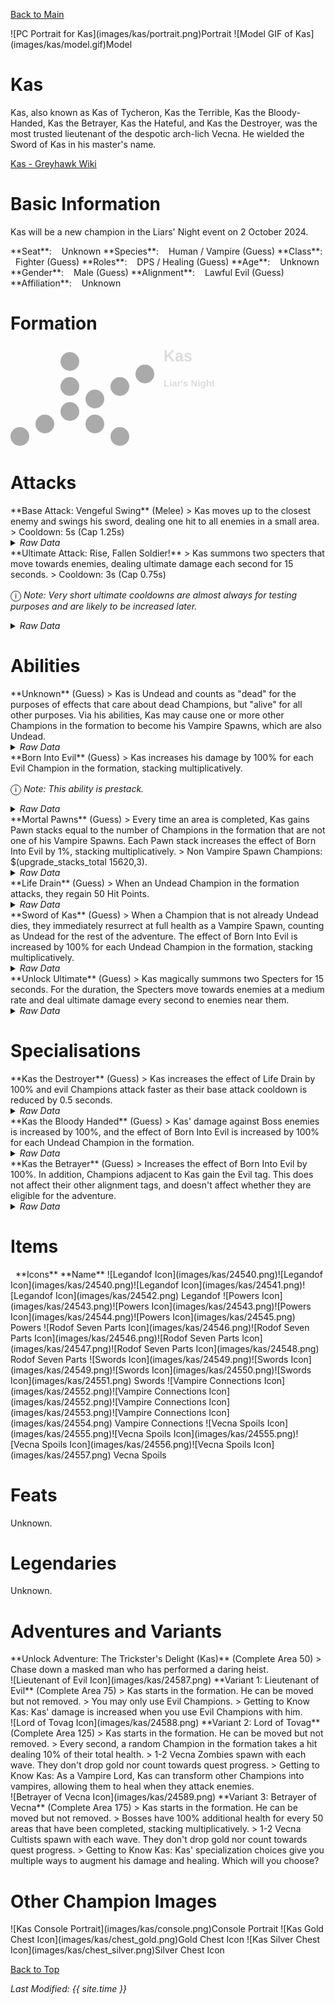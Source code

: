 [Back to Main](index.md)

<span class="championPortraitsRow">
    <span class="championPortraitsImage">
        ![PC Portrait for Kas](images/kas/portrait.png)Portrait
    </span>
    <span class="championPortraitsImage">
        ![Model GIF of Kas](images/kas/model.gif)Model
    </span>
</span>

# Kas

Kas, also known as Kas of Tycheron, Kas the Terrible, Kas the Bloody-Handed, Kas the Betrayer, Kas the Hateful, and Kas the Destroyer, was the most trusted lieutenant of the despotic arch-lich Vecna. He wielded the Sword of Kas in his master's name.

[Kas - Greyhawk Wiki](https://ghwiki.greyparticle.com/index.php/Kas)

# Basic Information

Kas will be a new champion in the Liars' Night event on 2 October 2024.

<span class="champStatsTableColumn">
    <span class="champStatsTableRow">
        <span class="champStatsTableInfoHeader">
            <span style="margin-right:4px;">**Seat**:</span>
        </span>
        <span class="champStatsTableInfoSmall">
            <span style="margin-left:8px;">Unknown</span>
        </span>
    </span>
    <span class="champStatsTableRow">
        <span class="champStatsTableInfoHeader">
            <span style="margin-right:4px;">**Species**:</span>
        </span>
        <span class="champStatsTableInfoSmall">
            <span style="margin-left:8px;">Human / Vampire (Guess)</span>
        </span>
    </span>
    <span class="champStatsTableRow">
        <span class="champStatsTableInfoHeader">
            <span style="margin-right:4px;">**Class**:</span>
        </span>
        <span class="champStatsTableInfoSmall">
            <span style="margin-left:8px;">Fighter (Guess)</span>
        </span>
    </span>
    <span class="champStatsTableRow">
        <span class="champStatsTableInfoHeader">
            <span style="margin-right:4px;">**Roles**:</span>
        </span>
        <span class="champStatsTableInfoSmall">
            <span style="margin-left:8px;">DPS / Healing (Guess)</span>
        </span>
    </span>
    <span class="champStatsTableRow">
        <span class="champStatsTableInfoHeader">
            <span style="margin-right:4px;">**Age**:</span>
        </span>
        <span class="champStatsTableInfoSmall">
            <span style="margin-left:8px;">Unknown</span>
        </span>
    </span>
    <span class="champStatsTableRow">
        <span class="champStatsTableInfoHeader">
            <span style="margin-right:4px;">**Gender**:</span>
        </span>
        <span class="champStatsTableInfoSmall">
            <span style="margin-left:8px;">Male (Guess)</span>
        </span>
    </span>
    <span class="champStatsTableRow">
        <span class="champStatsTableInfoHeader">
            <span style="margin-right:4px;">**Alignment**:</span>
        </span>
        <span class="champStatsTableInfoSmall">
            <span style="margin-left:8px;">Lawful Evil (Guess)</span>
        </span>
    </span>
    <span class="champStatsTableRow">
        <span class="champStatsTableInfoHeader">
            <span style="margin-right:4px;">**Affiliation**:</span>
        </span>
        <span class="champStatsTableInfoSmall">
            <span style="margin-left:8px;">Unknown</span>
        </span>
    </span>
</span>

# Formation

<span class="formationBorder">
    <svg xmlns="http://www.w3.org/2000/svg" id="Kas" fill="#aaa" data-formationName="Kas" data-campaignName="Liar's Night" width="331" height="160"><circle cx="215" cy="45" r="15"/><circle cx="175" cy="65" r="15"/><circle cx="175" cy="145" r="15"/><circle cx="135" cy="85" r="15"/><circle cx="135" cy="125" r="15"/><circle cx="95" cy="25" r="15"/><circle cx="95" cy="65" r="15"/><circle cx="95" cy="105" r="15"/><circle cx="55" cy="125" r="15"/><circle cx="15" cy="145" r="15"/><text x="245" y="25" fill="#dcdcdc" font-size="25" font-family="Arial" font-weight="bold">Kas</text><text x="245" y="65" fill="#dcdcdc" font-size="15" font-family="Arial" font-weight="bold">Liar's Night</text></svg>
</span>

# Attacks

<div markdown="1" class="abilityBorder"><div markdown="1" class="abilityBorderInner">
**Base Attack: Vengeful Swing** (Melee)
> Kas moves up to the closest enemy and swings his sword, dealing one hit to all enemies in a small area.  
> Cooldown: 5s (Cap 1.25s)
<details><summary><em>Raw Data</em></summary>
<p>
<pre>
{
    "id": 802,
    "name": "Vengeful Swing",
    "description": "Kas attacks the closest enemy and other nearby foes with a sweep of his sword.",
    "long_description": "Kas moves up to the closest enemy and swings his sword, dealing one hit to all enemies in a small area.",
    "graphic_id": 0,
    "target": "front",
    "num_targets": 1,
    "aoe_radius": 100,
    "damage_modifier": 1,
    "cooldown": 5,
    "animations": [
        {
            "type": "melee_attack",
            "damage_frame": 8,
            "target_offset_x": -40,
            "jump_sound": 30,
            "sound_frames": {
                "14": 154
            }
        }
    ],
    "tags": [
        "melee"
    ],
    "damage_types": [
        "melee"
    ]
}
</pre>
</p>
</details>
</div></div>

<div markdown="1" class="abilityBorder"><div markdown="1" class="abilityBorderInner">
**Ultimate Attack: Rise, Fallen Soldier!**
> Kas summons two specters that move towards enemies, dealing ultimate damage each second for 15 seconds.  
> Cooldown: 3s (Cap 0.75s)

<span style="font-size:1.2em;">ⓘ</span> *Note: Very short ultimate cooldowns are almost always for testing purposes and are likely to be increased later.*
<details><summary><em>Raw Data</em></summary>
<p>
<pre>
{
    "id": 803,
    "name": "Rise, Fallen Soldier!",
    "description": "Kas summons two specters that deal ultimate damage each second for 15 seconds.",
    "long_description": "Kas summons two specters that move towards enemies, dealing ultimate damage each second for 15 seconds.",
    "graphic_id": 24585,
    "target": "none",
    "num_targets": 1,
    "aoe_radius": 0,
    "damage_modifier": 0.033,
    "cooldown": 3,
    "animations": [
        {
            "type": "ultimate_attack",
            "ultimate": "kas"
        }
    ],
    "tags": [
        "melee",
        "ultimate"
    ],
    "damage_types": [
        "melee"
    ]
}
</pre>
</p>
</details>
</div></div>

# Abilities

<div markdown="1" class="abilityBorder"><div markdown="1" class="abilityBorderInner">
**Unknown** (Guess)
> Kas is Undead and counts as "dead" for the purposes of effects that care about dead Champions, but "alive" for all other purposes. Via his abilities, Kas may cause one or more other Champions in the formation to become his Vampire Spawns, which are also Undead.
<details><summary><em>Raw Data</em></summary>
<p>
<pre>
{
    "id": 2080,
    "flavour_text": "",
    "description": {
        "desc": "Kas is Undead and counts as \"dead\" for the purposes of effects that care about dead Champions, but \"alive\" for all other purposes. Via his abilities, Kas may cause one or more other Champions in the formation to become his Vampire Spawns, which are also Undead."
    },
    "effect_keys": [
        {
            "effect_string": "appear_dead"
        }
    ],
    "requirements": "",
    "graphic_id": 0,
    "large_graphic_id": 0,
    "properties": {
        "is_formation_ability": true,
        "formation_circle_icon": false,
        "owner_use_outgoing_description": true
    }
}
</pre>
</p>
</details>
</div></div>

<div markdown="1" class="abilityBorder"><div markdown="1" class="abilityBorderInner">
**Born Into Evil** (Guess)
> Kas increases his damage by 100% for each Evil Champion in the formation, stacking multiplicatively.

<span style="font-size:1.2em;">ⓘ</span> *Note: This ability is prestack.*
<details><summary><em>Raw Data</em></summary>
<p>
<pre>
{
    "id": 2081,
    "flavour_text": "",
    "description": {
        "desc": "Kas increases his damage by $(amount)% for each Evil Champion in the formation, stacking multiplicatively."
    },
    "effect_keys": [
        {
            "effect_string": "pre_stack,100",
            "skip_effect_key_desc": true
        },
        {
            "effect_string": "hero_dps_multiplier_mult,0",
            "amount_expr": "upgrade_amount(15619,0)",
            "amount_func": "mult",
            "stack_func": "per_hero_attribute",
            "per_hero_expr": "HasTag(`evil`)",
            "show_bonus": true,
            "stack_title": "Evil Champions",
            "off_when_benched": true
        }
    ],
    "requirements": "",
    "graphic_id": 24573,
    "large_graphic_id": 24567,
    "properties": {
        "is_formation_ability": true,
        "formation_circle_icon": true,
        "owner_use_outgoing_description": true,
        "indexed_effect_properties": true,
        "per_effect_index_bonuses": true,
        "default_bonus_index": 0
    }
}
</pre>
</p>
</details>
</div></div>

<div markdown="1" class="abilityBorder"><div markdown="1" class="abilityBorderInner">
**Mortal Pawns** (Guess)
> Every time an area is completed, Kas gains Pawn stacks equal to the number of Champions in the formation that are not one of his Vampire Spawns. Each Pawn stack increases the effect of Born Into Evil by 1%, stacking multiplicatively.   
> Non Vampire Spawn Champions: $(upgrade_stacks_total 15620,3).
<details><summary><em>Raw Data</em></summary>
<p>
<pre>
{
    "id": 2082,
    "flavour_text": "",
    "description": {
        "desc": "Every time an area is completed, Kas gains Pawn stacks equal to the number of Champions in the formation that are not one of his Vampire Spawns. Each Pawn stack increases the effect of Born Into Evil by $(amount___2)%, stacking multiplicatively. ^Non Vampire Spawn Champions: $(upgrade_stacks_total 15620,3)"
    },
    "effect_keys": [
        {
            "effect_string": "expression_on_trigger,area_complete",
            "per_trigger_expr": "{AppendToSaveStat(`kas_mortal_pawn_stacks`, true, trigger_count*as_int(per_hero_count)) AppendToSaveStat(`kas_mortal_pawn_stacks_all_time`, false, trigger_count*as_int(per_hero_count))}",
            "per_hero_expr": "!HasEffect(`vampire_spawn`)"
        },
        {
            "effect_string": "pre_stack,1",
            "skip_effect_key_desc": true
        },
        {
            "effect_string": "buff_upgrade,0,15619,1",
            "amount_expr": "upgrade_amount(15620,1)",
            "amount_func": "mult",
            "stack_func": "per_hero_attribute",
            "post_process_expr": "GetSaveStat(`kas_mortal_pawn_stacks`, true)",
            "stack_title": "Pawn Stacks",
            "show_bonus": true,
            "use_computed_amount_for_description": true,
            "amount_updated_listeners": [
                "slot_changed",
                "area_changed",
                "hero_appears_dead"
            ]
        },
        {
            "effect_string": "abcd,100",
            "amount_func": "mult",
            "stack_func": "per_hero_attribute",
            "per_hero_expr": "!HasEffect(`vampire_spawn`)",
            "skip_effect_key_desc": true,
            "amount_updated_listeners": [
                "slot_changed",
                "hero_appears_dead"
            ]
        }
    ],
    "requirements": "",
    "graphic_id": 24575,
    "large_graphic_id": 24569,
    "properties": {
        "is_formation_ability": true,
        "formation_circle_icon": false,
        "owner_use_outgoing_description": true,
        "indexed_effect_properties": true,
        "per_effect_index_bonuses": true,
        "default_bonus_index": 0
    }
}
</pre>
</p>
</details>
</div></div>

<div markdown="1" class="abilityBorder"><div markdown="1" class="abilityBorderInner">
**Life Drain** (Guess)
> When an Undead Champion in the formation attacks, they regain 50 Hit Points.
<details><summary><em>Raw Data</em></summary>
<p>
<pre>
{
    "id": 2083,
    "flavour_text": "",
    "description": {
        "desc": "When an Undead Champion in the formation attacks, they regain $(amount) Hit Points."
    },
    "effect_keys": [
        {
            "effect_string": "effect_action_on_attack,50",
            "target_self": true,
            "hero_expr": "is_undead",
            "effects": [
                {
                    "effect_string": "heal_targets_by_amount,0",
                    "targets": [
                        "self"
                    ]
                }
            ]
        }
    ],
    "requirements": "",
    "graphic_id": 24574,
    "large_graphic_id": 24568,
    "properties": {
        "is_formation_ability": true,
        "formation_circle_icon": false,
        "owner_use_outgoing_description": true
    }
}
</pre>
</p>
</details>
</div></div>

<div markdown="1" class="abilityBorder"><div markdown="1" class="abilityBorderInner">
**Sword of Kas** (Guess)
> When a Champion that is not already Undead dies, they immediately resurrect at full health as a Vampire Spawn, counting as Undead for the rest of the adventure. The effect of Born Into Evil is increased by 100% for each Undead Champion in the formation, stacking multiplicatively.
<details><summary><em>Raw Data</em></summary>
<p>
<pre>
{
    "id": 2084,
    "flavour_text": "",
    "description": {
        "desc": "When a Champion that is not already Undead dies, they immediately resurrect at full health as a Vampire Spawn, counting as Undead for the rest of the adventure. The effect of Born Into Evil is increased by $(amount___2)% for each Undead Champion in the formation, stacking multiplicatively."
    },
    "effect_keys": [
        {
            "effect_string": "kas_spawn_of_kas",
            "resurrection_priority": 1500,
            "underlay_graphic_id": 24686,
            "vampire_spawn_effect_name": "vampire_spawn",
            "vampire_spawn_effect": {
                "effect_string": "vampire_spawn"
            }
        },
        {
            "effect_string": "pre_stack,100",
            "skip_effect_key_desc": true
        },
        {
            "effect_string": "buff_upgrade,0,15619,1",
            "amount_expr": "upgrade_amount(15622,1)",
            "stack_func": "per_hero_attribute",
            "per_hero_expr": "is_undead",
            "amount_func": "mult",
            "show_bonus": true,
            "stack_title": "Undead Champions",
            "amount_updated_listeners": [
                "slot_changed",
                "hero_appears_dead"
            ],
            "off_when_benched": true
        }
    ],
    "requirements": "",
    "graphic_id": 24576,
    "large_graphic_id": 24570,
    "properties": {
        "is_formation_ability": true,
        "formation_circle_icon": false,
        "owner_use_outgoing_description": true,
        "indexed_effect_properties": true,
        "per_effect_index_bonuses": true,
        "default_bonus_index": 0
    }
}
</pre>
</p>
</details>
</div></div>

<div markdown="1" class="abilityBorder"><div markdown="1" class="abilityBorderInner">
**Unlock Ultimate** (Guess)
> Kas magically summons two Specters for 15 seconds. For the duration, the Specters move towards enemies at a medium rate and deal ultimate damage every second to enemies near them.
<details><summary><em>Raw Data</em></summary>
<p>
<pre>
{
    "id": 2088,
    "flavour_text": "",
    "description": {
        "desc": "Kas magically summons two Specters for 15 seconds. For the duration, the Specters move towards enemies at a medium rate and deal ultimate damage every second to enemies near them."
    },
    "effect_keys": [
        {
            "effect_string": "kas_ultimate",
            "duration": 16,
            "skip_effect_key_desc": true,
            "specter_data": {
                "random_offset_range": 75,
                "move_speed": 175,
                "desired_distance_to_monster": 40,
                "damage_radius": 200
            }
        },
        {
            "effect_string": "set_ultimate_attack"
        }
    ],
    "requirements": "",
    "graphic_id": 24585,
    "large_graphic_id": 24585,
    "properties": {
        "is_formation_ability": true,
        "owner_use_outgoing_description": true,
        "formation_circle_icon": false
    }
}
</pre>
</p>
</details>
</div></div>

# Specialisations

<div markdown="1" class="abilityBorder"><div markdown="1" class="abilityBorderInner">
**Kas the Destroyer** (Guess)
> Kas increases the effect of Life Drain by 100% and evil Champions attack faster as their base attack cooldown is reduced by 0.5 seconds.
<details><summary><em>Raw Data</em></summary>
<p>
<pre>
{
    "id": 2085,
    "flavour_text": "",
    "description": {
        "desc": "Kas increases the effect of Life Drain by $(amount)% and evil Champions attack faster as their base attack cooldown is reduced by 0.5 seconds."
    },
    "effect_keys": [
        {
            "effect_string": "buff_upgrade,100,15621"
        },
        {
            "effect_string": "reduce_attack_cooldown,0.5",
            "targets": [
                "all"
            ],
            "filter_targets": [
                {
                    "type": "hero_expr",
                    "hero_expr": "HasTag(`evil`)"
                }
            ],
            "amount_updated_listeners": [
                "slot_changed",
                "feat_changed",
                "hero_tags_changed"
            ]
        }
    ],
    "requirements": "",
    "graphic_id": 0,
    "large_graphic_id": 0,
    "properties": {
        "is_formation_ability": true,
        "formation_circle_icon": false,
        "owner_use_outgoing_description": true,
        "indexed_effect_properties": true,
        "per_effect_index_bonuses": true,
        "default_bonus_index": 0,
        "spec_option_post_apply_info": "Champions in Formation Targeted: $num_targets___2"
    }
}
</pre>
</p>
</details>
</div></div>

<div markdown="1" class="abilityBorder"><div markdown="1" class="abilityBorderInner">
**Kas the Bloody Handed** (Guess)
> Kas' damage against Boss enemies is increased by 100%, and the effect of Born Into Evil is increased by 100% for each Undead Champion in the formation.
<details><summary><em>Raw Data</em></summary>
<p>
<pre>
{
    "id": 2086,
    "flavour_text": "",
    "description": {
        "desc": "Kas' damage against Boss enemies is increased by $(amount)%, and the effect of Born Into Evil is increased by $(amount___2)% for each Undead Champion in the formation."
    },
    "effect_keys": [
        {
            "effect_string": "increase_damage_against_monster_tag,100,boss"
        },
        {
            "effect_string": "pre_stack,100",
            "skip_effect_key_desc": true
        },
        {
            "effect_string": "buff_upgrade,0,15619,1",
            "amount_expr": "upgrade_amount(15624,1)",
            "stack_func": "per_hero_attribute",
            "per_hero_expr": "is_undead",
            "amount_func": "mult",
            "show_bonus": true,
            "stack_title": "Undead Champions",
            "total_title": "Total Buff to Born Into Evil",
            "amount_updated_listeners": [
                "slot_changed",
                "hero_appears_dead"
            ],
            "off_when_benched": true
        }
    ],
    "requirements": "",
    "graphic_id": 0,
    "large_graphic_id": 0,
    "properties": {
        "is_formation_ability": true,
        "formation_circle_icon": false,
        "owner_use_outgoing_description": true,
        "indexed_effect_properties": true,
        "per_effect_index_bonuses": true,
        "default_bonus_index": 0,
        "spec_option_post_apply_info": "Champions in Formation Targeted: $num_stacks___3"
    }
}
</pre>
</p>
</details>
</div></div>

<div markdown="1" class="abilityBorder"><div markdown="1" class="abilityBorderInner">
**Kas the Betrayer** (Guess)
> Increases the effect of Born Into Evil by 100%. In addition, Champions adjacent to Kas gain the Evil tag. This does not affect their other alignment tags, and doesn't affect whether they are eligible for the adventure.
<details><summary><em>Raw Data</em></summary>
<p>
<pre>
{
    "id": 2087,
    "flavour_text": "",
    "description": {
        "desc": "Increases the effect of Born Into Evil by $(amount)%. In addition, Champions adjacent to Kas gain the Evil tag. This does not affect their other alignment tags, and doesn't affect whether they are eligible for the adventure."
    },
    "effect_keys": [
        {
            "effect_string": "buff_upgrade,100,15619,1"
        },
        {
            "off_when_benched": true,
            "effect_string": "add_hero_tags,0,evil",
            "targets": [
                "adj"
            ],
            "hide_amount_rate": true
        }
    ],
    "requirements": "",
    "graphic_id": 0,
    "large_graphic_id": 0,
    "properties": {
        "is_formation_ability": true,
        "formation_circle_icon": false,
        "owner_use_outgoing_description": true,
        "indexed_effect_properties": true,
        "per_effect_index_bonuses": true,
        "default_bonus_index": 0
    }
}
</pre>
</p>
</details>
</div></div>

# Items

<span class="itemTableColumn">
    <span class="itemTableRowHeader">
        <span class="itemTableIcon">
            <span style="margin-left:8px;">**Icons**</span>
        </span>
        <span class="itemTableNameSmall">
            **Name**
        </span>
    </span>
    <span class="itemTableRow">
        <span class="itemTableIcon">
            <span class="itemTableIcon1">![Legandof Icon](images/kas/24540.png)</span><span class="itemTableIcon2">![Legandof Icon](images/kas/24540.png)</span><span class="itemTableIcon3">![Legandof Icon](images/kas/24541.png)</span><span class="itemTableIcon4">![Legandof Icon](images/kas/24542.png)</span>
        </span>
        <span class="itemTableNameSmall">
            Legandof
        </span>
    </span>
    <span class="itemTableRow">
        <span class="itemTableIcon">
            <span class="itemTableIcon1">![Powers Icon](images/kas/24543.png)</span><span class="itemTableIcon2">![Powers Icon](images/kas/24543.png)</span><span class="itemTableIcon3">![Powers Icon](images/kas/24544.png)</span><span class="itemTableIcon4">![Powers Icon](images/kas/24545.png)</span>
        </span>
        <span class="itemTableNameSmall">
            Powers
        </span>
    </span>
    <span class="itemTableRow">
        <span class="itemTableIcon">
            <span class="itemTableIcon1">![Rodof Seven Parts Icon](images/kas/24546.png)</span><span class="itemTableIcon2">![Rodof Seven Parts Icon](images/kas/24546.png)</span><span class="itemTableIcon3">![Rodof Seven Parts Icon](images/kas/24547.png)</span><span class="itemTableIcon4">![Rodof Seven Parts Icon](images/kas/24548.png)</span>
        </span>
        <span class="itemTableNameSmall">
            Rodof Seven Parts
        </span>
    </span>
    <span class="itemTableRow">
        <span class="itemTableIcon">
            <span class="itemTableIcon1">![Swords Icon](images/kas/24549.png)</span><span class="itemTableIcon2">![Swords Icon](images/kas/24549.png)</span><span class="itemTableIcon3">![Swords Icon](images/kas/24550.png)</span><span class="itemTableIcon4">![Swords Icon](images/kas/24551.png)</span>
        </span>
        <span class="itemTableNameSmall">
            Swords
        </span>
    </span>
    <span class="itemTableRow">
        <span class="itemTableIcon">
            <span class="itemTableIcon1">![Vampire Connections Icon](images/kas/24552.png)</span><span class="itemTableIcon2">![Vampire Connections Icon](images/kas/24552.png)</span><span class="itemTableIcon3">![Vampire Connections Icon](images/kas/24553.png)</span><span class="itemTableIcon4">![Vampire Connections Icon](images/kas/24554.png)</span>
        </span>
        <span class="itemTableNameSmall">
            Vampire Connections
        </span>
    </span>
    <span class="itemTableRow">
        <span class="itemTableIcon">
            <span class="itemTableIcon1">![Vecna Spoils Icon](images/kas/24555.png)</span><span class="itemTableIcon2">![Vecna Spoils Icon](images/kas/24555.png)</span><span class="itemTableIcon3">![Vecna Spoils Icon](images/kas/24556.png)</span><span class="itemTableIcon4">![Vecna Spoils Icon](images/kas/24557.png)</span>
        </span>
        <span class="itemTableNameSmall">
            Vecna Spoils
        </span>
    </span>
</span>

# Feats

Unknown.

# Legendaries

Unknown.

# Adventures and Variants

<div markdown="1" class="abilityBorder"><div markdown="1" class="abilityBorderInner">
**Unlock Adventure: The Trickster's Delight (Kas)** (Complete Area 50)
> Chase down a masked man who has performed a daring heist.
</div></div>
<div markdown="1" class="abilityBorder"><div markdown="1" class="abilityBorderInner">
![Lieutenant of Evil Icon](images/kas/24587.png) **Variant 1: Lieutenant of Evil** (Complete Area 75)
> Kas starts in the formation. He can be moved but not removed.  
> You may only use Evil Champions.  
> Getting to Know Kas: Kas' damage is increased when you use Evil Champions with him.
</div></div>
<div markdown="1" class="abilityBorder"><div markdown="1" class="abilityBorderInner">
![Lord of Tovag Icon](images/kas/24588.png) **Variant 2: Lord of Tovag** (Complete Area 125)
> Kas starts in the formation. He can be moved but not removed.  
> Every second, a random Champion in the formation takes a hit dealing 10% of their total health.  
> 1-2 Vecna Zombies spawn with each wave. They don't drop gold nor count towards quest progress.  
> Getting to Know Kas: As a Vampire Lord, Kas can transform other Champions into vampires, allowing them to heal when they attack enemies.
</div></div>
<div markdown="1" class="abilityBorder"><div markdown="1" class="abilityBorderInner">
![Betrayer of Vecna Icon](images/kas/24589.png) **Variant 3: Betrayer of Vecna** (Complete Area 175)
> Kas starts in the formation. He can be moved but not removed.  
> Bosses have 100% additional health for every 50 areas that have been completed, stacking multiplicatively.  
> 1-2 Vecna Cultists spawn with each wave. They don't drop gold nor count towards quest progress.  
> Getting to Know Kas: Kas' specialization choices give you multiple ways to augment his damage and healing. Which will you choose?
</div></div>

# Other Champion Images

<span class="championImagesColumn">
    <span class="championImagesRow">
        <span class="championImagesPortrait">
            ![Kas Console Portrait](images/kas/console.png)Console Portrait
        </span>
    </span>
    <span class="championImagesRow">
        <span class="championImagesChests">
            ![Kas Gold Chest Icon](images/kas/chest_gold.png)Gold Chest Icon
        </span>
        <span class="championImagesChests">
            ![Kas Silver Chest Icon](images/kas/chest_silver.png)Silver Chest Icon
        </span>
    </span>
</span>

[Back to Top](#top)

*Last Modified: {{ site.time }}*